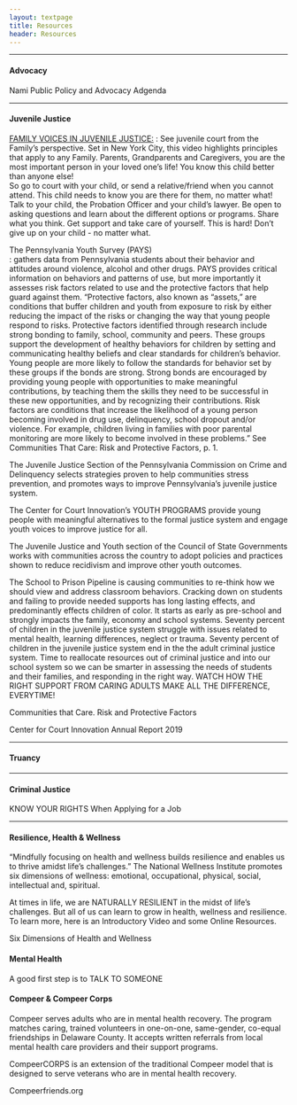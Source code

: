 ```yaml
---
layout: textpage
title: Resources
header: Resources
---
```


---
#### Advocacy
Nami Public Policy and Advocacy Adgenda

---
#### Juvenile Justice

<a href= "https://www.yFamily/">FAMILY VOICES IN JUVENILE JUSTICE:</a>
 : See juvenile court from the Family’s perspective.  Set in New York City, this video highlights  principles that apply to any Family. Parents, Grandparents and Caregivers, you are the most important person in your loved one’s life!  You know this child better than anyone else!  
So go to court with your child, or send a relative/friend when you cannot attend.  This child needs to know you are there for them, no matter what!
Talk to your child, the Probation Officer and your child’s lawyer. Be open to asking questions and learn about the different options or programs. Share what you think.
Get support and take care of yourself. This is hard! 
Don’t give up on your child -  no matter what.
   


The Pennsylvania Youth Survey (PAYS)   
 : gathers data from Pennsylvania students about their behavior and attitudes around violence, alcohol and other drugs.  PAYS provides critical information on behaviors and patterns of use, but more importantly it assesses risk factors related to use and the protective factors that help guard against them.  “Protective factors, also known as “assets,” are conditions that buffer children and youth from exposure to risk by either reducing the impact of the risks or changing the way that young people respond to risks. Protective factors identified through research include strong bonding to family, school, community and peers. These groups support the development of healthy behaviors for children by setting and communicating healthy beliefs and clear standards for children’s behavior. Young people are more likely to follow the standards for behavior set by these groups if the bonds are strong. Strong bonds are encouraged by providing young people with opportunities to make meaningful contributions, by teaching them the skills they need to be successful in these new opportunities, and by recognizing their contributions. Risk factors are conditions that increase the likelihood of a young person becoming involved in drug use, delinquency, school dropout and/or violence. For example, children living in families with poor parental monitoring are more likely to become involved in these problems.”  See Communities That Care: Risk and Protective Factors, p. 1.



The Juvenile Justice Section of the Pennsylvania Commission on Crime and Delinquency selects strategies proven to help communities stress prevention, and promotes ways to improve Pennsylvania’s juvenile justice system.  

The Center for Court Innovation’s  YOUTH PROGRAMS  provide young people with meaningful alternatives to the formal justice system and engage youth voices to improve justice for all. 

The  Juvenile Justice and Youth section of the Council of State Governments works with communities across the country to adopt policies and practices shown to reduce recidivism and improve other youth outcomes.

 The School to Prison Pipeline  is causing communities to re-think how we should view and address classroom behaviors.  Cracking down on students and failing to provide needed supports has long lasting effects, and predominantly effects children of color.  It starts as early as pre-school and strongly impacts the family, economy and school systems. Seventy percent of children in the juvenile justice system struggle with issues related to mental health, learning differences, neglect or trauma.  Seventy percent of children in the juvenile justice system end in the the adult criminal justice system.   Time to reallocate resources out of criminal justice and into our school system so we can be smarter in assessing the needs of students and their families, and responding in the right way.
WATCH HOW THE RIGHT SUPPORT FROM CARING ADULTS 
MAKE ALL THE DIFFERENCE, EVERYTIME!

Communities that Care. Risk and Protective Factors

Center for Court Innovation Annual Report 2019

---
#### Truancy



---
#### Criminal Justice
KNOW YOUR RIGHTS When Applying for a Job

---
#### Resilience, Health & Wellness

“Mindfully focusing on health and wellness builds resilience and enables us to thrive amidst life’s challenges.”  The  National Wellness Institute promotes six dimensions of wellness: emotional, occupational, physical, social, intellectual and, spiritual.   

At times in life, we are   NATURALLY RESILIENT in the midst of life’s challenges.  But all of us can learn to grow in health, wellness and resilience.  
To learn more, here is an Introductory Video and some Online Resources.


Six Dimensions of Health and Wellness



	







#### Mental Health

A good first step is to TALK TO SOMEONE

#### Compeer & Compeer Corps

Compeer serves adults who are in mental health recovery.  The program matches caring, trained volunteers in one-on-one, same-gender, co-equal friendships in Delaware County. It accepts written referrals from local mental health care providers and their support programs.

 

CompeerCORPS is an extension of the traditional Compeer model that is designed to serve veterans who are in mental health recovery.

 

Compeerfriends.org
